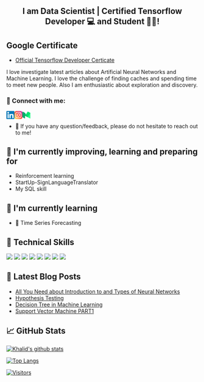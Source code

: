<h2 align="center">
I am Data Scientist | Certified Tensorflow Developer 💻 and Student 🧑‍🎓!
</h2> 

## Google Certificate
- [Official Tensorflow Developer Certicate](https://www.credential.net/92d44221-a593-4a42-b787-8ca7e264919f#gs.p5pee0)

I love investigate latest articles about Artificial Neural Networks and Machine Learning. I love the challenge of finding caches and spending time to meet new people. Also I am enthusiastic about exploration and discovery.

### 🤝 Connect with me:

<a href="https://www.linkedin.com/in/xalid-nazarov-0164761a6"><img align="left" src="https://raw.githubusercontent.com/KhalidNazzar/KhalidNazzar/main/images/linkedin.svg" alt="Khalid Nazarov | LinkedIn" width="21px"/></a>
<a href="https://www.instagram.com/xalid_nazzar/"><img align="left" src="https://raw.githubusercontent.com/KhalidNazzar/KhalidNazzar/main/images/instagram.svg" alt="Khalid Nazarov | Instagram" width="21px"/></a>
<a href="https://medium.com/@khalid.nazzar"><img align="left" src="https://raw.githubusercontent.com/KhalidNazzar/KhalidNazzar/main/images/medium.svg" alt="Khalid Nazzar | Medium" width="21px"/></a>
</br>
- 💬 If you have any question/feedback, please do not hesitate to reach out to me!

## 🔭 I'm currently improving, learning and preparing for

- Reinforcement learning
- StartUp-SignLanguageTranslator
- My SQL skill

## 🌱 I'm currently learning

- 📱 Time Series Forecasting


## 💼 Technical Skills

![](https://img.shields.io/badge/Code-Pyhon-informational?style=flat&logo=react&color=61DAFB)
![](https://img.shields.io/badge/Analyze-Statistics-informational?style=flat&logo=react&color=61DAFB)
![](https://img.shields.io/badge/Code-Java-informational?style=flat&logo=JavaScript&color=F7DF1E)
![](https://img.shields.io/badge/Code-ANN-informational?style=flat&logo=Ruby&color=CC342D)
![](https://img.shields.io/badge/ANN-Transfer-L-informational?style=flat&logo=Ruby-On-Rails&color=CC0000)
![](https://img.shields.io/badge/ANN-CNN-informational?style=flat&logo=HTML5&color=E34F26)
![](https://img.shields.io/badge/ANN-RNN-informational?style=flat&logo=PostgreSQL&color=336791)
![](https://img.shields.io/badge/ANN-NLP-informational?style=flat&logo=SQLite&color=003B57)





## 📝 Latest Blog Posts

- [All You Need about Introduction to and Types of Neural Networks](https://medium.com/@khalid.nazzar/all-you-need-about-introduction-to-and-types-of-neural-networks-f1ade04f26b1)
- [Hypothesis Testing](https://medium.com/@khalid.nazzar/hypothesis-testing-3d974c3b06f5)
- [Decision Tree in Machine Learning](https://medium.com/@khalid.nazzar/decision-tree-in-machine-learning-1729cca767f7)
- [Support Vector Machine PART1](https://medium.com/@khalid.nazzar/support-vector-machine-part1-4d8bb6c2ef11)

## 📈 GitHub Stats 

[![Khalid's github stats](https://github-readme-stats.vercel.app/api?username=KhalidNazzar)](https://github.com/KhalidNazzar)

[![Top Langs](https://github-readme-stats.vercel.app/api/top-langs/?username=KhalidNazzar&layout=compact)](https://github.com/KhalidNazzar)

[![Visitors](https://visitor-badge.glitch.me/badge?page_id=KhalidNazzar.KhalidNazzar)](https://github.com/KhalidNazzar)
